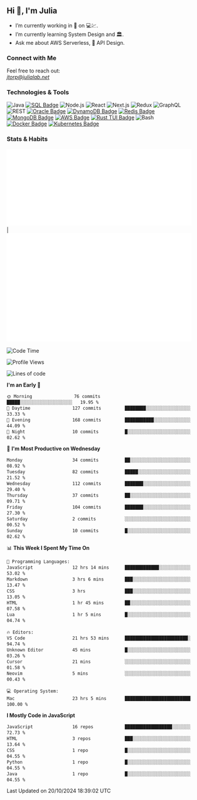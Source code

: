 ## Hi 👋, I'm Julia
- I’m currently working in 🏦 on 💻💹.
- I’m currently learning System Design and 🏛️.
- Ask me about AWS Serverless, 🔌 API Design.
  

### Connect with Me
Feel free to reach out:  
*[jtorp@julialab.net](mailto:jtorp@julialab.net)*


### Technologies & Tools
![Java](https://img.shields.io/badge/-Java-D50032?style=for-the-badge&logo=java&logoColor=white)
[![SQL Badge](https://img.shields.io/badge/-SQL-4479A1?style=for-the-badge&logo=sql&logoColor=white)](https://en.wikipedia.org/wiki/SQL)
![Node.js](https://img.shields.io/badge/-Node.js-339933?style=for-the-badge&logo=node.js&logoColor=white)
![React](https://img.shields.io/badge/-React-61DAFB?style=for-the-badge&logo=react&logoColor=white)
![Next.js](https://img.shields.io/badge/-Next.js-000000?style=for-the-badge&logo=next.js&logoColor=white)
![Redux](https://img.shields.io/badge/-Redux-764ABC?style=for-the-badge&logo=redux&logoColor=white)
![GraphQL](https://img.shields.io/badge/-GraphQL-E10098?style=for-the-badge&logo=graphql&logoColor=white)
![REST](https://img.shields.io/badge/-REST-FF5733?style=for-the-badge&logo=rest&logoColor=white)
[![Oracle Badge](https://img.shields.io/badge/-Oracle-F80000?style=for-the-badge&logo=oracle&logoColor=white)](https://www.oracle.com/)
[![DynamoDB Badge](https://img.shields.io/badge/-DynamoDB-4053D6?style=for-the-badge&logo=amazon-dynamodb&logoColor=white)](https://aws.amazon.com/dynamodb/)
[![Redis Badge](https://img.shields.io/badge/-Redis-D52B1E?style=for-the-badge&logo=redis&logoColor=white)](https://redis.io/) 
[![MongoDB Badge](https://img.shields.io/badge/-MongoDB-47A248?style=for-the-badge&logo=mongodb&logoColor=white)](https://www.mongodb.com/)
[![AWS Badge](https://img.shields.io/badge/-AWS-FF9900?style=for-the-badge&logo=amazon-aws&logoColor=white)](https://aws.amazon.com/)
[![Rust TUI Badge](https://img.shields.io/badge/-Rust_TUI-000000?style=for-the-badge&logo=rust&logoColor=white)](https://crates.io/crates/tui)
![Bash](https://img.shields.io/badge/-Bash-4EAA25?style=for-the-badge&logo=gnu-bash&logoColor=white)
[![Docker Badge](https://img.shields.io/badge/-Docker-2496ED?style=for-the-badge&logo=docker&logoColor=white)](https://www.docker.com/) 
[![Kubernetes Badge](https://img.shields.io/badge/Kubernetes-3069DE?style=for-the-badge&logo=kubernetes&logoColor=white)](https://kubernetes.io/)

### Stats & Habits

![Metrics Calendar](/metrics.plugin.isocalendar.svg "Metrics Calendar") | ![Metrics Habits](/metrics.plugin.habits.charts.svg "Metrics Habits") 


<!--START_SECTION:waka-->
![Code Time](http://img.shields.io/badge/Code%20Time-757%20hrs%2016%20mins-blue)

![Profile Views](http://img.shields.io/badge/Profile%20Views-0-blue)

![Lines of code](https://img.shields.io/badge/From%20Hello%20World%20I%27ve%20Written-1.0%20million%20lines%20of%20code-blue)

**I'm an Early 🐤** 

```text
🌞 Morning                76 commits          █████░░░░░░░░░░░░░░░░░░░░   19.95 % 
🌆 Daytime                127 commits         ████████░░░░░░░░░░░░░░░░░   33.33 % 
🌃 Evening                168 commits         ███████████░░░░░░░░░░░░░░   44.09 % 
🌙 Night                  10 commits          █░░░░░░░░░░░░░░░░░░░░░░░░   02.62 % 
```
📅 **I'm Most Productive on Wednesday** 

```text
Monday                   34 commits          ██░░░░░░░░░░░░░░░░░░░░░░░   08.92 % 
Tuesday                  82 commits          █████░░░░░░░░░░░░░░░░░░░░   21.52 % 
Wednesday                112 commits         ███████░░░░░░░░░░░░░░░░░░   29.40 % 
Thursday                 37 commits          ██░░░░░░░░░░░░░░░░░░░░░░░   09.71 % 
Friday                   104 commits         ███████░░░░░░░░░░░░░░░░░░   27.30 % 
Saturday                 2 commits           ░░░░░░░░░░░░░░░░░░░░░░░░░   00.52 % 
Sunday                   10 commits          █░░░░░░░░░░░░░░░░░░░░░░░░   02.62 % 
```


📊 **This Week I Spent My Time On** 

```text
💬 Programming Languages: 
JavaScript               12 hrs 14 mins      █████████████░░░░░░░░░░░░   53.02 % 
Markdown                 3 hrs 6 mins        ███░░░░░░░░░░░░░░░░░░░░░░   13.47 % 
CSS                      3 hrs               ███░░░░░░░░░░░░░░░░░░░░░░   13.05 % 
HTML                     1 hr 45 mins        ██░░░░░░░░░░░░░░░░░░░░░░░   07.58 % 
Lua                      1 hr 5 mins         █░░░░░░░░░░░░░░░░░░░░░░░░   04.74 % 

🔥 Editors: 
VS Code                  21 hrs 53 mins      ████████████████████████░   94.74 % 
Unknown Editor           45 mins             █░░░░░░░░░░░░░░░░░░░░░░░░   03.26 % 
Cursor                   21 mins             ░░░░░░░░░░░░░░░░░░░░░░░░░   01.58 % 
Neovim                   5 mins              ░░░░░░░░░░░░░░░░░░░░░░░░░   00.43 % 

💻 Operating System: 
Mac                      23 hrs 5 mins       █████████████████████████   100.00 % 
```

**I Mostly Code in JavaScript** 

```text
JavaScript               16 repos            ██████████████████░░░░░░░   72.73 % 
HTML                     3 repos             ███░░░░░░░░░░░░░░░░░░░░░░   13.64 % 
CSS                      1 repo              █░░░░░░░░░░░░░░░░░░░░░░░░   04.55 % 
Python                   1 repo              █░░░░░░░░░░░░░░░░░░░░░░░░   04.55 % 
Java                     1 repo              █░░░░░░░░░░░░░░░░░░░░░░░░   04.55 % 
```




 Last Updated on 20/10/2024 18:39:02 UTC
<!--END_SECTION:waka-->



